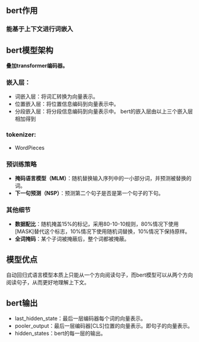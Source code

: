 ## bert作用
### 能基于上下文进行词嵌入

## bert模型架构
**叠加transformer编码器。**
### 嵌入层：
- 词嵌入层：将词汇转换为向量表示。
- 位置嵌入层：将位置信息编码到向量表示中。
- 分段嵌入层：将分段信息编码到向量表示中。
bert的嵌入层由以上三个嵌入层相加得到

### tokenizer:
- WordPieces

### 预训练策略
  - **掩码语言模型（MLM）**：随机替换输入序列中的一小部分词，并预测被替换的词。
  - **下一句预测（NSP）**：预测第二个句子是否是第一个句子的下句。
  
### 其他细节
 - **数据配比**：随机掩盖15%的标记，采用80-10-10规则，80%情况下使用[MASK]替代这个标志，10%情况下使用随机词替换，10%情况下保持原样。
 - **全词掩码**：某个子词被掩蔽后，整个词都被掩蔽。


## 模型优点
自动回归式语言模型本质上只能从一个方向阅读句子，而bert模型可以从两个方向阅读句子，从而更好地理解上下文。

## bert输出
- last_hidden_state：最后一层编码器每个词的向量表示。
- pooler_output：最后一层编码器[CLS]位置的向量表示。即句子的向量表示。
- hidden_states：bert的每一层的输出。